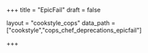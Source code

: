 +++
title = "EpicFail"
draft = false

layout = "cookstyle_cops"
data_path = ["cookstyle","cops_chef_deprecations_epicfail"]

+++

<!-- The content of this page is automatically generated from the
cops_chef_deprecations_epicfail.yml file in github.com/chef/cookstyle/blob/master/docs-chef-io/data/cookstyle/. -->
